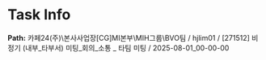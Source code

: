 # Task Info

**Path:** 카페24(주)\본사사업장\[CG]MI본부\MIH그룹\BVO팀 / hjlim01 / [271512] 비정기 (내부_타부서) 미팅_회의_소통 _ 타팀 미팅 / 2025-08-01_00-00-00

